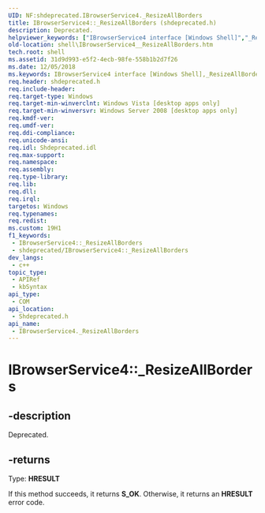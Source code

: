 ```yaml
---
UID: NF:shdeprecated.IBrowserService4._ResizeAllBorders
title: IBrowserService4::_ResizeAllBorders (shdeprecated.h)
description: Deprecated.
helpviewer_keywords: ["IBrowserService4 interface [Windows Shell]","_ResizeAllBorders method","IBrowserService4._ResizeAllBorders","IBrowserService4::_ResizeAllBorders","_ResizeAllBorders","_ResizeAllBorders method [Windows Shell]","_ResizeAllBorders method [Windows Shell]","IBrowserService4 interface","_shell_IBrowserService4__ResizeAllBorders","shdeprecated/IBrowserService4::_ResizeAllBorders","shell.IBrowserService4__ResizeAllBorders"]
old-location: shell\IBrowserService4__ResizeAllBorders.htm
tech.root: shell
ms.assetid: 31d9d993-e5f2-4ecb-98fe-558b1b2d7f26
ms.date: 12/05/2018
ms.keywords: IBrowserService4 interface [Windows Shell],_ResizeAllBorders method, IBrowserService4._ResizeAllBorders, IBrowserService4::_ResizeAllBorders, _ResizeAllBorders, _ResizeAllBorders method [Windows Shell], _ResizeAllBorders method [Windows Shell],IBrowserService4 interface, _shell_IBrowserService4__ResizeAllBorders, shdeprecated/IBrowserService4::_ResizeAllBorders, shell.IBrowserService4__ResizeAllBorders
req.header: shdeprecated.h
req.include-header: 
req.target-type: Windows
req.target-min-winverclnt: Windows Vista [desktop apps only]
req.target-min-winversvr: Windows Server 2008 [desktop apps only]
req.kmdf-ver: 
req.umdf-ver: 
req.ddi-compliance: 
req.unicode-ansi: 
req.idl: Shdeprecated.idl
req.max-support: 
req.namespace: 
req.assembly: 
req.type-library: 
req.lib: 
req.dll: 
req.irql: 
targetos: Windows
req.typenames: 
req.redist: 
ms.custom: 19H1
f1_keywords:
 - IBrowserService4::_ResizeAllBorders
 - shdeprecated/IBrowserService4::_ResizeAllBorders
dev_langs:
 - c++
topic_type:
 - APIRef
 - kbSyntax
api_type:
 - COM
api_location:
 - Shdeprecated.h
api_name:
 - IBrowserService4._ResizeAllBorders
---
```


# IBrowserService4::_ResizeAllBorders


## -description

Deprecated.



## -returns

Type: <b>HRESULT</b>

If this method succeeds, it returns <b>S_OK</b>. Otherwise, it returns an <b>HRESULT</b> error code.

